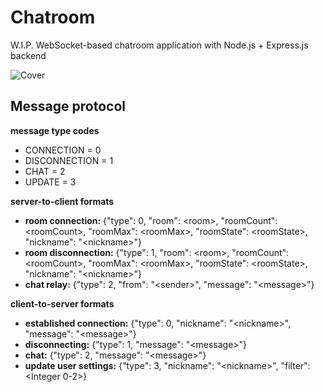 # Chatroom
W.I.P. WebSocket-based chatroom application with Node.js + Express.js backend

![Cover](https://i.imgur.com/0I5RSGE.png)

## Message protocol
**message type codes**
- CONNECTION = 0
- DISCONNECTION = 1
- CHAT = 2
- UPDATE = 3

**server-to-client formats**
- **room connection:** {"type": 0, "room": \<room\>, "roomCount": \<roomCount\>, "roomMax": \<roomMax\>, "roomState": \<roomState\>, "nickname": "\<nickname\>"}
- **room disconnection:** {"type": 1, "room": \<room\>, "roomCount": \<roomCount\>, "roomMax": \<roomMax\>, "roomState": \<roomState\>, "nickname": "\<nickname\>"} 
- **chat relay:** {"type": 2, "from": "\<sender\>", "message": "\<message\>"}

**client-to-server formats**
- **established connection:** {"type": 0, "nickname": "\<nickname\>", "message": "\<message\>"}
- **disconnecting:** {"type": 1, "message": "\<message\>"}
- **chat:** {"type": 2, "message": "\<message\>"}
- **update user settings:** {"type": 3, "nickname": "\<nickname\>", "filter": \<Integer 0-2\>}
